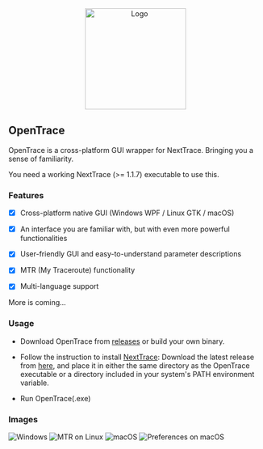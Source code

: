 <div align="center">

<img src="https://github.com/sjlleo/nexttrace/raw/main/asset/logo.png" height="200px" alt="Logo"/>

</div>

## OpenTrace

OpenTrace is a cross-platform GUI wrapper for NextTrace. Bringing you a sense of familiarity.

You need a working NextTrace (>= 1.1.7) executable to use this.

### Features

- [x] Cross-platform native GUI (Windows WPF / Linux GTK / macOS)

- [x] An interface you are familiar with, but with even more powerful functionalities

- [x] User-friendly GUI and easy-to-understand parameter descriptions

- [x] MTR (My Traceroute) functionality

- [x] Multi-language support

More is coming...

### Usage

- Download OpenTrace from [releases](https://github.com/Archeb/opentrace/releases) or build your own binary.

- Follow the instruction to install [NextTrace](https://github.com/sjlleo/nexttrace): Download the latest release from [here](https://github.com/sjlleo/nexttrace/releases), and place it in either the same directory as the OpenTrace executable or a directory included in your system's PATH environment variable.

- Run OpenTrace(.exe)

### Images

![Windows](https://i.imgur.com/kbQTStm.png)
![MTR on Linux](https://i.imgur.com/MxSHIcU.png)
![macOS](https://i.imgur.com/brB08tl.png)
![Preferences on macOS](https://i.imgur.com/X0L6c6S.png)